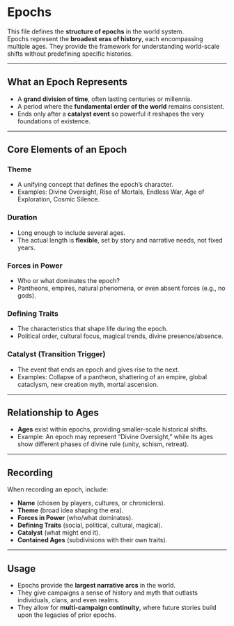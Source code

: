 # Epochs

This file defines the **structure of epochs** in the world system.  
Epochs represent the **broadest eras of history**, each encompassing multiple ages. They provide the framework for understanding world-scale shifts without predefining specific histories.  

---

## What an Epoch Represents
- A **grand division of time**, often lasting centuries or millennia.  
- A period where the **fundamental order of the world** remains consistent.  
- Ends only after a **catalyst event** so powerful it reshapes the very foundations of existence.  

---

## Core Elements of an Epoch

### Theme
- A unifying concept that defines the epoch’s character.  
- Examples: Divine Oversight, Rise of Mortals, Endless War, Age of Exploration, Cosmic Silence.  

### Duration
- Long enough to include several ages.  
- The actual length is **flexible**, set by story and narrative needs, not fixed years.  

### Forces in Power
- Who or what dominates the epoch?  
- Pantheons, empires, natural phenomena, or even absent forces (e.g., no gods).  

### Defining Traits
- The characteristics that shape life during the epoch.  
- Political order, cultural focus, magical trends, divine presence/absence.  

### Catalyst (Transition Trigger)
- The event that ends an epoch and gives rise to the next.  
- Examples: Collapse of a pantheon, shattering of an empire, global cataclysm, new creation myth, mortal ascension.  

---

## Relationship to Ages
- **Ages** exist within epochs, providing smaller-scale historical shifts.  
- Example: An epoch may represent “Divine Oversight,” while its ages show different phases of divine rule (unity, schism, retreat).  

---

## Recording
When recording an epoch, include:  
- **Name** (chosen by players, cultures, or chroniclers).  
- **Theme** (broad idea shaping the era).  
- **Forces in Power** (who/what dominates).  
- **Defining Traits** (social, political, cultural, magical).  
- **Catalyst** (what might end it).  
- **Contained Ages** (subdivisions with their own traits).  

---

## Usage
- Epochs provide the **largest narrative arcs** in the world.  
- They give campaigns a sense of history and myth that outlasts individuals, clans, and even realms.  
- They allow for **multi-campaign continuity**, where future stories build upon the legacies of prior epochs.  
